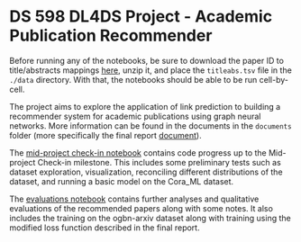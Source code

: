 # DS 598 DL4DS Project - Academic Publication Recommender

Before running any of the notebooks, be sure to download the paper ID to title/abstracts mappings [here](https://snap.stanford.edu/ogb/data/misc/ogbn_arxiv/titleabs.tsv.gz), unzip it, and place the `titleabs.tsv` file in the `./data` directory. With that, the notebooks should be able to be run cell-by-cell.

The project aims to explore the application of link prediction to building a recommender system for academic publications using graph neural networks.
More information can be found in the documents in the `documents` folder (more specifically the final report [document](https://github.com/lib250/publication-recommender/blob/main/documents/Final_Report.pdf)). 

The [mid-project check-in notebook](https://github.com/lib250/publication-recommender/blob/main/midproject_checkin.ipynb) contains code progress up to the Mid-project Check-in milestone. This includes some preliminary tests such as dataset exploration, visualization, reconciling different distributions of the dataset, and running a basic model on the Cora_ML dataset.

The [evaluations notebook](https://github.com/lib250/publication-recommender/blob/main/Evaluations.ipynb) contains further analyses and qualitative evaluations of the recommended papers along with some notes. It also includes the training on the ogbn-arxiv dataset along with training using the modified loss function described in the final report.

